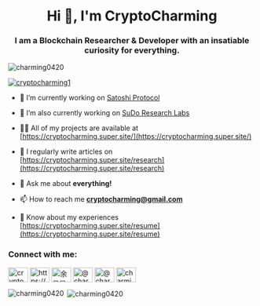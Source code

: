 

<h1 align="center">Hi 👋, I'm CryptoCharming</h1>
<h3 align="center">I am a Blockchain Researcher & Developer with an insatiable curiosity for everything.</h3>

<p align="left"> <img src="https://komarev.com/ghpvc/?username=charming0420&label=Profile%20views&color=0e75b6&style=flat" alt="charming0420" /> </p>

<p align="left"> <a href="https://twitter.com/cryptocharming1" target="blank"><img src="https://img.shields.io/twitter/follow/cryptocharming1?logo=twitter&style=for-the-badge" alt="cryptocharming1" /></a> </p>

- 🔭 I’m currently working on [Satoshi Protocol](https://satoshiprotocol.org/)

- 🔭 I’m also currently working on [SuDo Research Labs](https://sudoresearch.com/)

- 👨‍💻 All of my projects are available at [https://cryptocharming.super.site/](https://cryptocharming.super.site/)

- 📝 I regularly write articles on [https://cryptocharming.super.site/research](https://cryptocharming.super.site/research)

- 💬 Ask me about **everything!**

- 📫 How to reach me **cryptocharming@gmail.com**

- 📄 Know about my experiences [https://cryptocharming.super.site/resume](https://cryptocharming.super.site/resume)

<h3 align="left">Connect with me:</h3>
<p align="left">
<a href="https://twitter.com/cryptocharming1" target="blank"><img align="center" src="https://raw.githubusercontent.com/rahuldkjain/github-profile-readme-generator/master/src/images/icons/Social/twitter.svg" alt="cryptocharming1" height="30" width="40" /></a>
<a href="https://www.linkedin.com/in/changminyu/" target="blank"><img align="center" src="https://raw.githubusercontent.com/rahuldkjain/github-profile-readme-generator/master/src/images/icons/Social/linked-in-alt.svg" alt="https://www.linkedin.com/in/changminyu/" height="30" width="40" /></a>
<a href="https://facebook.com/charming0420" target="blank"><img align="center" src="https://raw.githubusercontent.com/rahuldkjain/github-profile-readme-generator/master/src/images/icons/Social/facebook.svg" alt="余昌旻" height="30" width="40" /></a>
<a href="https://www.instagram.com/charmingfish0420/" target="blank"><img align="center" src="https://raw.githubusercontent.com/rahuldkjain/github-profile-readme-generator/master/src/images/icons/Social/instagram.svg" alt="@charmingfish0420" height="30" width="40" /></a>
<a href="https://medium.com/@charming0420" target="blank"><img align="center" src="https://raw.githubusercontent.com/rahuldkjain/github-profile-readme-generator/master/src/images/icons/Social/medium.svg" alt="@charming0420" height="30" width="40" /></a>
<a href="https://www.youtube.com/@charming0420/videos" target="blank"><img align="center" src="https://raw.githubusercontent.com/rahuldkjain/github-profile-readme-generator/master/src/images/icons/Social/youtube.svg" alt="charming0420" height="30" width="40" /></a>
</p>



<p><img align="left" src="https://github-readme-stats.vercel.app/api/top-langs?username=charming0420&show_icons=true&locale=en&layout=compact" alt="charming0420" /></p>

<p>&nbsp;<img align="center" src="https://github-readme-stats.vercel.app/api?username=charming0420&show_icons=true&locale=en" alt="charming0420" /></p>
